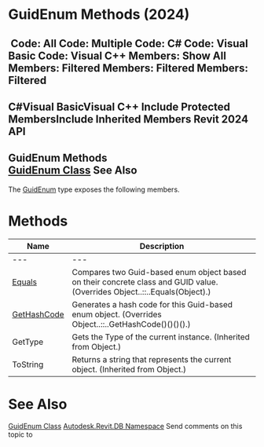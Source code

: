 # GuidEnum Methods (2024)

﻿
 Code: All Code: Multiple Code: C# Code: Visual Basic Code: Visual C++  Members: Show All Members: Filtered Members: Filtered Members: Filtered   
---  
C#Visual BasicVisual C++
Include Protected MembersInclude Inherited Members
Revit 2024 API  
---  
GuidEnum Methods  
[GuidEnum Class](36623d19-ba65-63c0-337a-f43c593a9931.md "GuidEnum Class") See Also  
---  
The [GuidEnum](36623d19-ba65-63c0-337a-f43c593a9931.md "GuidEnum Class") type exposes the following members.
# Methods
| Name | Description |
| --- | --- |
| --- | --- | --- |
| [Equals](7e78b321-b3c8-4283-875c-499d7de34acb.md "Equals Method") | Compares two Guid-based enum object based on their concrete class and GUID value.  (Overrides Object..::..Equals(Object).) |
| [GetHashCode](ac66f072-e558-0e10-b7ed-4cec874b0e0d.md "GetHashCode Method") | Generates a hash code for this Guid-based enum object.  (Overrides Object..::..GetHashCode()()()().) |
| GetType | Gets the Type of the current instance. (Inherited from Object.) |
| ToString | Returns a string that represents the current object. (Inherited from Object.) |

# See Also
[GuidEnum Class](36623d19-ba65-63c0-337a-f43c593a9931.md "GuidEnum Class")
[Autodesk.Revit.DB Namespace](87546ba7-461b-c646-cbb1-2cb8f5bff8b2.md "Autodesk.Revit.DB Namespace")
Send comments on this topic to 